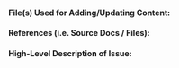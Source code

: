 #### File(s) Used for Adding/Updating Content: ####


#### References (i.e. Source Docs / Files): ####


#### High-Level Description of Issue: ####


